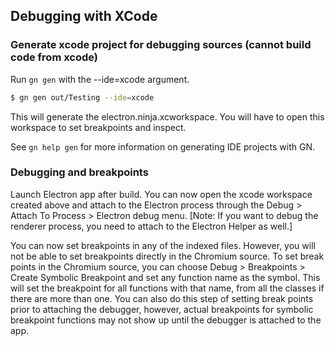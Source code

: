 ## Debugging with XCode

### Generate xcode project for debugging sources (cannot build code from xcode)
Run `gn gen` with the --ide=xcode argument.
```sh
$ gn gen out/Testing --ide=xcode
```
This will generate the electron.ninja.xcworkspace. You will have to open this workspace
to set breakpoints and inspect.

See `gn help gen` for more information on generating IDE projects with GN.

### Debugging and breakpoints

Launch Electron app after build.
You can now open the xcode workspace created above and attach to the Electron process
through the Debug > Attach To Process > Electron debug menu. [Note: If you want to debug
the renderer process, you need to attach to the Electron Helper as well.]

You can now set breakpoints in any of the indexed files. However, you will not be able
to set breakpoints directly in the Chromium source.
To set break points in the Chromium source, you can choose Debug > Breakpoints > Create
Symbolic Breakpoint and set any function name as the symbol. This will set the breakpoint
for all functions with that name, from all the classes if there are more than one.
You can also do this step of setting break points prior to attaching the debugger,
however, actual breakpoints for symbolic breakpoint functions may not show up until the
debugger is attached to the app.
